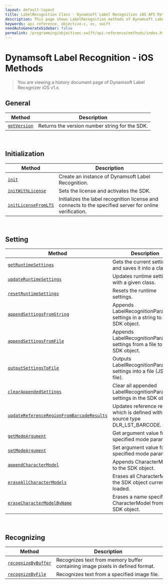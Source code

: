 ```yaml
---
layout: default-layout
title: LabelRecognition Class - Dynamsoft Label Recognition iOS API Reference
description: This page shows LabelRecognition methods of Dynamsoft Label Recognition for iOS API Reference.
keywords: api reference, objective-c, oc, swift
needAutoGenerateSidebar: false
permalink: /programming/objectivec-swift/api-reference/methods/index.html
---
```



# Dynamsoft Label Recognition - iOS Methods

> You are viewing a history document page of Dynamsoft Label Recognizer iOS v1.x.

## General
   
  | Method               | Description |
  |----------------------|-------------|
  | [`getVersion`](general.md#getversion) | Returns the version number string for the SDK. |
   
&nbsp; 

## Initialization
  
  | Method               | Description |
  |----------------------|-------------|
  | [`init`](initialization.md#init) | Create an instance of Dynamsoft Label Recognition. |
  | [`initWithLicense`](initialization.md#initWithLicense) | Sets the license and activates the SDK. |
  | [`initLicenseFromLTS`](initialization.md#initlicensefromlts) | Initializes the label recognition license and connects to the specified server for online verification. |

&nbsp; 

## Setting

  | Method               | Description |
  |----------------------|-------------|
  | [`getRuntimeSettings`](settings.md#getruntimesettings) | Gets the current settings and saves it into a class. |
  | [`updateRuntimeSettings`](settings.md#updateruntimesettings) | Updates runtime settings with a given class. |
  | [`resetRuntimeSettings`](settings.md#resetruntimesettings) | Resets the runtime settings. |
  | [`appendSettingsFromString`](settings.md#appendsettingsfromstring) | Appends LabelRecognitionParameter settings in a string to the SDK object. |
  | [`appendSettingsFromFile`](settings.md#appendsettingsfromFile) | Appends LabelRecognitionParameter settings from a file to the SDK object. |
  | [`outputSettingsToFile`](settings.md#outputsettingstofile) | Outputs LabelRecognitionParameter settings into a file (JSON file). |
  | [`clearAppendedSettings`](settings.md#clearappendedsettings) | Clear all appended LabelRecognitionParameter settings in the SDK object. |
  | [`updateReferenceRegionFromBarcodeResults`](settings.md#updatereferenceregionfrombarcoderesults) | Updates reference region which is defined with source type DLR_LST_BARCODE. |
  | [`getModeArgument`](settings.md#getmodeargument) | Get argument value for the specified mode parameter. |
  | [`setModeArgument`](settings.md#setmodeargument) | Set argument value for the specified mode parameter. |
  | [`appendCharacterModel`](settings.md#appendCharacterModel) | Appends CharacterModel to the SDK object. |
  | [`eraseAllCharacterModels`](settings.md#appendCharacterModel) | Erases all CharacterModels the SDK object currently loaded. |
  | [`eraseCharacterModelByName`](settings.md#appendCharacterModel) | Erases a name specified CharacterModel from the SDK object. |

&nbsp; 
   
## Recognizing
   
  | Method               | Description |
  |----------------------|-------------|
  | [`recognizeByBuffer`](recognizing.md#recognizebybuffer) | Recognizes text from memory buffer containing image pixels in defined format. |
  | [`recognizeByFile`](recognizing.md#recognizebyfile) | Recognizes text from a specified image file. |
   
&nbsp; 
   